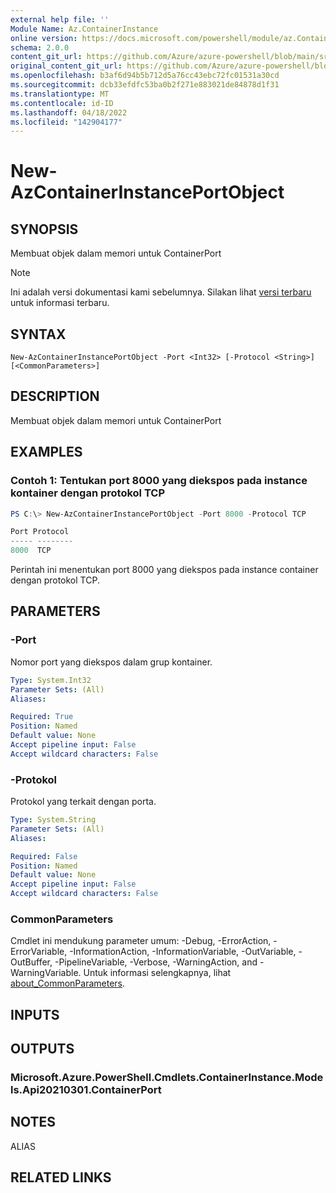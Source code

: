 ```yaml
---
external help file: ''
Module Name: Az.ContainerInstance
online version: https://docs.microsoft.com/powershell/module/az.ContainerInstance/new-AzContainerInstancePortObject
schema: 2.0.0
content_git_url: https://github.com/Azure/azure-powershell/blob/main/src/ContainerInstance/help/New-AzContainerInstancePortObject.md
original_content_git_url: https://github.com/Azure/azure-powershell/blob/main/src/ContainerInstance/help/New-AzContainerInstancePortObject.md
ms.openlocfilehash: b3af6d94b5b712d5a76cc43ebc72fc01531a30cd
ms.sourcegitcommit: dcb33efdfc53ba0b2f271e883021de84878d1f31
ms.translationtype: MT
ms.contentlocale: id-ID
ms.lasthandoff: 04/18/2022
ms.locfileid: "142904177"
---
```

# New-AzContainerInstancePortObject

## SYNOPSIS
Membuat objek dalam memori untuk ContainerPort

> [!NOTE]
>Ini adalah versi dokumentasi kami sebelumnya. Silakan lihat [versi terbaru](/powershell/module/az.containerinstance/new-azcontainerinstanceportobject) untuk informasi terbaru.

## SYNTAX

```
New-AzContainerInstancePortObject -Port <Int32> [-Protocol <String>] [<CommonParameters>]
```

## DESCRIPTION
Membuat objek dalam memori untuk ContainerPort

## EXAMPLES

### Contoh 1: Tentukan port 8000 yang diekspos pada instance kontainer dengan protokol TCP
```powershell
PS C:\> New-AzContainerInstancePortObject -Port 8000 -Protocol TCP

Port Protocol
----- --------
8000  TCP
```

Perintah ini menentukan port 8000 yang diekspos pada instance container dengan protokol TCP.

## PARAMETERS

### -Port
Nomor port yang diekspos dalam grup kontainer.

```yaml
Type: System.Int32
Parameter Sets: (All)
Aliases:

Required: True
Position: Named
Default value: None
Accept pipeline input: False
Accept wildcard characters: False
```

### -Protokol
Protokol yang terkait dengan porta.

```yaml
Type: System.String
Parameter Sets: (All)
Aliases:

Required: False
Position: Named
Default value: None
Accept pipeline input: False
Accept wildcard characters: False
```

### CommonParameters
Cmdlet ini mendukung parameter umum: -Debug, -ErrorAction, -ErrorVariable, -InformationAction, -InformationVariable, -OutVariable, -OutBuffer, -PipelineVariable, -Verbose, -WarningAction, and -WarningVariable. Untuk informasi selengkapnya, lihat [about_CommonParameters](http://go.microsoft.com/fwlink/?LinkID=113216).

## INPUTS

## OUTPUTS

### Microsoft.Azure.PowerShell.Cmdlets.ContainerInstance.Models.Api20210301.ContainerPort

## NOTES

ALIAS

## RELATED LINKS

